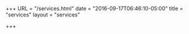 +++
URL = "/services.html"
date = "2016-09-17T06:46:10-05:00"
title = "services"
layout = "services"

+++

